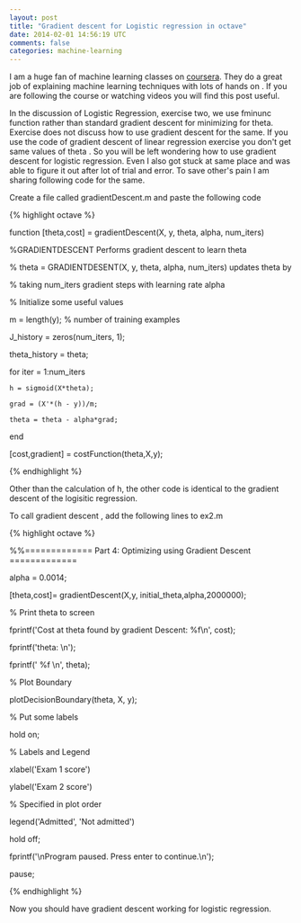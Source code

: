 ```yaml
---           
layout: post
title: "Gradient descent for Logistic regression in octave"
date: 2014-02-01 14:56:19 UTC
comments: false
categories: machine-learning
---
```


I am a huge fan of machine learning classes on [coursera](http://www.ml-class.org). They do a great job of explaining machine learning techniques with lots of hands on . If you are following the course or watching videos you will find this post useful.       

In the discussion of Logistic Regression,  exercise two, we use fminunc function rather than standard gradient descent for minimizing for theta. Exercise does not discuss how to use gradient descent for the same. If you use the code of gradient descent of linear  regression exercise you don't get same values of theta . So you will be left wondering how to use gradient descent for logistic regression.  Even I also got stuck at same place and was able to figure it out after lot of trial and error. To save other's pain I am sharing following code for the same.


Create a file called gradientDescent.m and paste the following code

{% highlight octave %}

function [theta,cost] = gradientDescent(X, y, theta, alpha, num_iters)

%GRADIENTDESCENT Performs gradient descent to learn theta

%   theta = GRADIENTDESENT(X, y, theta, alpha, num_iters) updates theta by

%   taking num_iters gradient steps with learning rate alpha



% Initialize some useful values

m = length(y); % number of training examples

J_history = zeros(num_iters, 1);

theta_history = theta;



for iter = 1:num_iters

    h = sigmoid(X*theta);

    grad = (X'*(h - y))/m;

    theta = theta - alpha*grad;               

end

[cost,gradient] = costFunction(theta,X,y);       

{% endhighlight %}


Other than the calculation of h, the other code is identical to the gradient descent of the logisitic regression.

To call gradient descent , add the following lines to ex2.m

{% highlight octave %}

%%============= Part 4: Optimizing using Gradient Descent =============

alpha = 0.0014;

[theta,cost]= gradientDescent(X,y,
initial_theta,alpha,2000000);

% Print theta to screen

fprintf('Cost at theta found by gradient Descent: %f\n', cost);

fprintf('theta: \n');

fprintf(' %f \n', theta);



% Plot Boundary

plotDecisionBoundary(theta, X, y);



% Put some labels

hold on;

% Labels and Legend

xlabel('Exam 1 score')

ylabel('Exam 2 score')



% Specified in plot order

legend('Admitted', 'Not admitted')

hold off;



fprintf('\nProgram paused. Press enter to continue.\n');

pause;

{% endhighlight %}

Now you should have gradient descent working for logistic regression.



